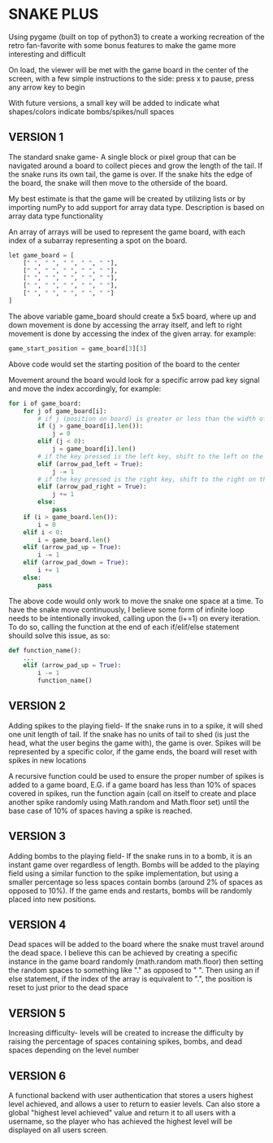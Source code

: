 # SNAKE PLUS

Using pygame (built on top of python3) to create a working recreation of the retro fan-favorite with some bonus features to make the game more interesting and difficult

On load, the viewer will be met with the game board in the center of the screen, with a few simple instructions to the side: press x to pause, press any arrow key to begin

With future versions, a small key will be added to indicate what shapes/colors indicate bombs/spikes/null spaces

## VERSION 1

The standard snake game- A single block or pixel group that can be navigated around a board to collect pieces and grow the length of the tail. If the snake runs its own tail, the game is over. If the snake hits the edge of the board, the snake will then move to the otherside of the board. 

My best estimate is that the game will be created by utilizing lists or by importing numPy to add support for array data type. Description is based on array data type functionality

An array of arrays will be used to represent the game board, with each index of a subarray representing a spot on the board. 

```python
let game_board = [
    [" ", " ", " ", " ", " "],
    [" ", " ", " ", " ", " "],
    [" ", " ", " ", " ", " "],
    [" ", " ", " ", " ", " "],
    [" ", " ", " ", " ", " "]
]
```

The above variable game_board should create a 5x5 board, where up and down movement is done by accessing the array itself, and left to right movement is done by accessing the index of the given array. for example:

```python
game_start_position = game_board[3][3]
```
Above code would set the starting position of the board to the center

Movement around the board would look for a specific arrow pad key signal and move the index accordingly, for example:

```python
for i of game_board:
    for j of game_board[i]:
        # if j (position on board) is greater or less than the width of the board, move to the other side of the board
        if (j > game_board[i].len()):
            j = 0
        elif (j < 0):
            j = game_board[i].len()
        # if the key pressed is the left key, shift to the left on the game board by moving left in the array
        elif (arrow_pad_left = True):
            j -= 1
        # if the key pressed is the right key, shift to the right on the game board by moving right in the array
        elif (arrow_pad_right = True):
            j += 1
        else:
            pass
    if (i > game_board.len()):
        i = 0
    elif i < 0:
        i = game_board.len()
    elif (arrow_pad_up = True):
        i -= 1
    elif (arrow_pad_down = True):
        i += 1
    else:
        pass
```

The above code would only work to move the snake one space at a time. To have the snake move continuously, I believe some form of infinite loop needs to be intentionally invoked, calling upon the (i+=1) on every iteration. To do so, calling the function at the end of each if/elif/else statement shouild solve this issue, as so:

```python
def function_name():
    ...
    elif (arrow_pad_up = True):
        i -= 1
        function_name()
```


## VERSION 2

Adding spikes to the playing field- If the snake runs in to a spike, it will shed one unit length of tail. If the snake has no units of tail to shed (is just the head, what the user begins the game with), the game is over. Spikes will be represented by a specific color, if the game ends, the board will reset with spikes in new locations

A recursive function could be used to ensure the proper number of spikes is added to a game board, E.G. if a game board has less than 10% of spaces covered in spikes, run the function again (call on itself to create and place another spike randomly using Math.random and Math.floor set) until the base case of 10% of spaces having a spike is reached.

## VERSION 3

Adding bombs to the playing field- If the snake runs in to a bomb, it is an instant game over regardless of length. Bombs will be added to the playing field using a similar function to the spike implementation, but using a smaller percentage so less spaces contain bombs (around 2% of spaces as opposed to 10%). If the game ends and restarts, bombs will be randomly placed into new positions.

## VERSION 4

Dead spaces will be added to the board where the snake must travel around the dead space. I believe this can be achieved by creating a specific instance in the game board randomly (math.random math.floor) then setting the random spaces to something like "." as opposed to " ". Then using an if else statement, if the index of the array is equivalent to ".", the position is reset to just prior to the dead space

## VERSION 5

Increasing difficulty- levels will be created to increase the difficulty by raising the percentage of spaces containing spikes, bombs, and dead spaces depending on the level number

## VERSION 6

A functional backend with user authentication that stores a users highest level achieved, and allows a user to return to easier levels. Can also store a global "highest level achieved" value and return it to all users with a username, so the player who has achieved the highest level will be displayed on all users screen.